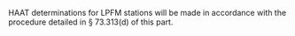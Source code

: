 HAAT determinations for LPFM stations will be made in accordance with the procedure detailed in § 73.313(d) of this part.


